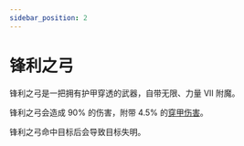 ```yaml
---
sidebar_position: 2
---
```


# 锋利之弓

锋利之弓是一把拥有护甲穿透的武器，自带无限、力量 VII 附魔。

锋利之弓会造成 90% 的伤害，附带 4.5% 的[穿甲伤害](../damage-types)。

锋利之弓命中目标后会导致目标失明。

